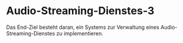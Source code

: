 # Audio-Streaming-Dienstes-3
Das End-Ziel besteht daran, ein Systems zur Verwaltung eines Audio-Streaming-Dienstes zu implementieren.
